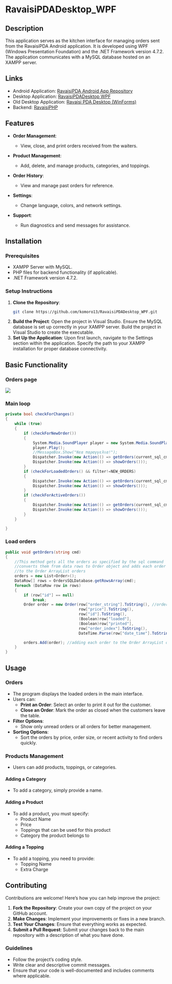 # RavaisiPDADesktop_WPF

## Description

This application serves as the kitchen interface for managing orders sent from the RavaisiPDA Android application. It is developed using WPF (Windows Presentation Foundation) and the .NET Framework version 4.7.2. The application communicates with a MySQL database hosted on an XAMPP server.

## Links

* Android Application: [RavaisiPDA Android App Repository](https://github.com/komoro13/RavaisiPDA)
* Desktop Application: [RavaisiPDADesktop WPF](https://github.com/komoro13/RavaisiPDADesktop_WPF)
* Old Desktop Application: [Ravaisi PDA Desktop (WinForms)](https://github.com/komoro13/Ravaisi_PDA_Desktop)
* Backend: [RavaisiPHP](https://github.com/komoro13/RavaisiPHP)

## Features

* **Order Management**: 
  * View, close, and print orders received from the waiters.
  
* **Product Management**: 
  * Add, delete, and manage products, categories, and toppings.
  
* **Order History**: 
  * View and manage past orders for reference.
  
* **Settings**: 
  * Change language, colors, and network settings.
  
* **Support**: 
  * Run diagnostics and send messages for assistance.

## Installation

### Prerequisites

* XAMPP Server with MySQL.
* PHP files for backend functionality (if applicable).
* .NET Framework version 4.7.2.
  
### Setup Instructions

1. **Clone the Repository**: 
   ```bash
   git clone https://github.com/komoro13/RavaisiPDADesktop_WPF.git
2. **Build the Project**:
Open the project in Visual Studio.
Ensure the MySQL database is set up correctly in your XAMPP server.
Build the project in Visual Studio to create the executable.
3. **Set Up the Application**:
Upon first launch, navigate to the Settings section within the application.
Specify the path to your XAMPP installation for proper database connectivity.

## Basic Functionality

### Orders page
<img src="rsc/orders_screen.png">


### Main loop
```c#
private bool checkForChanges()
{
    while (true)
    {
        if (checkForNewOrder())
        {
            System.Media.SoundPlayer player = new System.Media.SoundPlayer("bell.wav");
            player.Play();
            //MessageBox.Show("Νεα παραγγελια!");
            Dispatcher.Invoke(new Action(() => getOrders(current_sql_cmd)));
            Dispatcher.Invoke(new Action(() => showOrders()));
        }
        if (checkForLoadedOrders() && filter!=NEW_ORDERS)
        {
            Dispatcher.Invoke(new Action(() => getOrders(current_sql_cmd)));
            Dispatcher.Invoke(new Action(() => showOrders()));
        }
        if (checkForActiveOrders())
        {
            Dispatcher.Invoke(new Action(() => getOrders(current_sql_cmd)));
            Dispatcher.Invoke(new Action(() => showOrders()));
        }
    }

}
```
### Load orders
```c#
public void getOrders(string cmd)
{
    //This method gets all the orders as specified by the sql command
    //converts them from data rows to Order object and adds each order
    //to the Order ArrayList orders
    orders = new List<Order>();
    DataRow[] rows = OrdersSQLDatabase.getRowsArray(cmd);
    foreach (DataRow row in rows)
    {
        if (row["id"] == null)
            break;
        Order order = new Order(row["order_string"].ToString(), //order constructor
                                row["price"].ToString(),
                                row["id"].ToString(),
                                (Boolean)row["loaded"],
                                (Boolean)row["printed"],
                                row["order_index"].ToString(),
                                DateTime.Parse(row["date_time"].ToString()));

        orders.Add(order); //adding each order to the Order ArrayList orders
    }            
}
```
## Usage
### Orders 
* The program displays the loaded orders in the main interface.
* Users can:
  * **Print an Order**: Select an order to print it out for the customer.
  * **Close an Order**: Mark the order as closed when the customers leave the table.
* **Filter Options**:
  * Show only unread orders or all orders for better management.
* **Sorting Options**:
  * Sort the orders by price, order size, or recent activity to find orders quickly.
### Products Management
* Users can add products, toppings, or categories.
  
#### Adding a Category
* To add a category, simply provide a name.

#### Adding a Product
* To add a product, you must specify:
  * Product Name
  * Price
  * Toppings that can be used for this product
  * Category the product belongs to

#### Adding a Topping
* To add a topping, you need to provide:
  * Topping Name
  * Extra Charge

## Contributing

Contributions are welcome! Here’s how you can help improve the project:

1. **Fork the Repository**: Create your own copy of the project on your GitHub account.
2. **Make Changes**: Implement your improvements or fixes in a new branch.
3. **Test Your Changes**: Ensure that everything works as expected.
4. **Submit a Pull Request**: Submit your changes back to the main repository with a description of what you have done.

### Guidelines

* Follow the project’s coding style.
* Write clear and descriptive commit messages.
* Ensure that your code is well-documented and includes comments where applicable.
